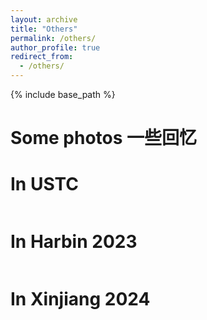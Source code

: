 ```yaml
---
layout: archive
title: "Others"
permalink: /others/
author_profile: true
redirect_from: 
  - /others/
---
```

{% include base_path %}


Some photos 一些回忆
======


In USTC
====

<img src="https://xiaoli-cn.github.io/images/atUSTC.jpg" alt="">


In Harbin 2023
====

<img src="https://xiaoli-cn.github.io/images/inHaarbin.png" alt="">

In Xinjiang 2024
====

<img src="https://xiaoli-cn.github.io/images/Xinjiang2024.jpeg" alt="">

